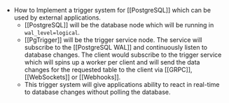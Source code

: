 - How to Implement a trigger system for [[PostgreSQL]] which can be used by external applications.
	- [[PostgreSQL]] will be the database node which will be running in `wal_level=logical`.
	- [[PgTrigger]] will be the trigger service node. The service will subscribe to the [[PostgreSQL WAL]] and continuously listen to database changes. The client would subscribe to the trigger service which will spins up a worker per client and will send the data changes for the requested table to the client via [[GRPC]], [[WebSockets]] or [[Webhooks]].
	- This trigger system will give applications ability to react in real-time to database changes without polling the database.